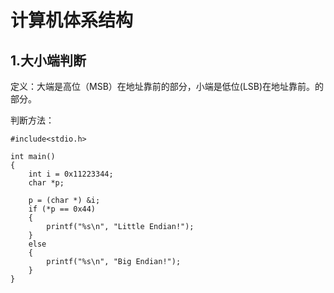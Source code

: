 # 计算机体系结构

## 1.大小端判断
定义：大端是高位（MSB）在地址靠前的部分，小端是低位(LSB)在地址靠前。的部分。

判断方法：
```
#include<stdio.h>

int main()
{
    int i = 0x11223344;
    char *p;

    p = (char *) &i;
    if (*p == 0x44)
    {
        printf("%s\n", "Little Endian!");
    }
    else
    {
        printf("%s\n", "Big Endian!");
    }
}
```